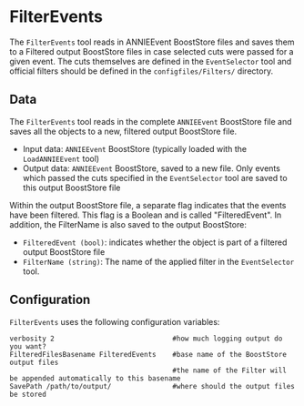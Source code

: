# FilterEvents

The `FilterEvents` tool reads in ANNIEEvent BoostStore files and saves them to a Filtered output BoostStore files in case selected cuts were passed for a given event. The cuts themselves are defined in the `EventSelector` tool and official filters should be defined in the `configfiles/Filters/` directory.

## Data

The `FilterEvents` tool reads in the complete `ANNIEEvent` BoostStore file and saves all the objects to a new, filtered output BoostStore file. 

* Input data: `ANNIEEvent` BoostStore (typically loaded with the `LoadANNIEEvent` tool)
* Output data: `ANNIEEvent` BoostStore, saved to a new file. Only events which passed the cuts specified in the `EventSelector` tool are saved to this output BoostStore file

Within the output BoostStore file, a separate flag indicates that the events have been filtered. This flag is a Boolean and is called "FilteredEvent". In addition, the FilterName is also saved to the output BoostStore:

* `FilteredEvent (bool)`: indicates whether the object is part of a filtered output BoostStore file
* `FilterName (string)`: The name of the applied filter in the `EventSelector` tool.

## Configuration

`FilterEvents` uses the following configuration variables:

```
verbosity 2                             #how much logging output do you want?
FilteredFilesBasename FilteredEvents    #base name of the BoostStore output files
                                        #the name of the Filter will be appended automatically to this basename
SavePath /path/to/output/               #where should the output files be stored
```
